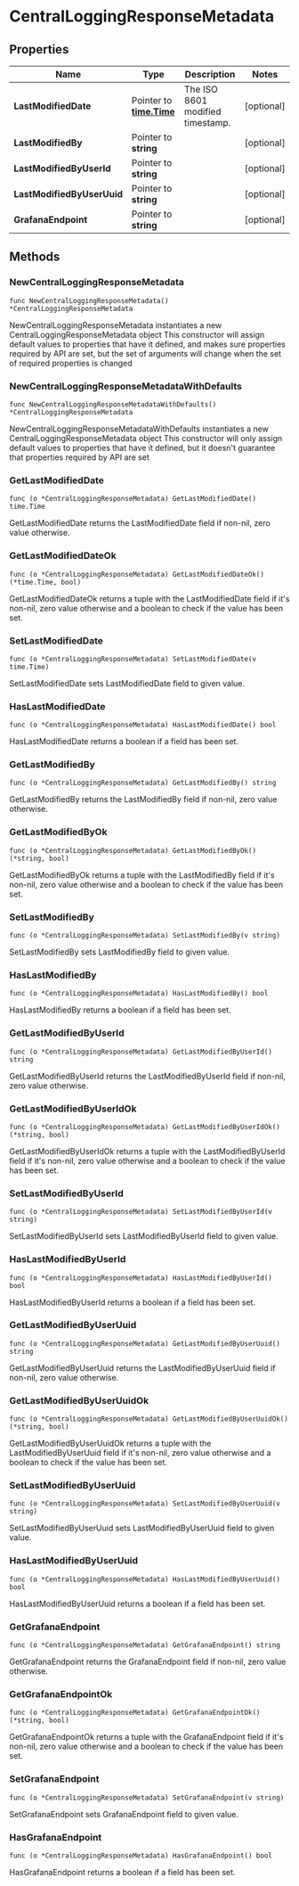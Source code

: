 # CentralLoggingResponseMetadata

## Properties

|Name | Type | Description | Notes|
|------------ | ------------- | ------------- | -------------|
|**LastModifiedDate** | Pointer to [**time.Time**](time.Time.md) | The ISO 8601 modified timestamp. | [optional] |
|**LastModifiedBy** | Pointer to **string** |  | [optional] |
|**LastModifiedByUserId** | Pointer to **string** |  | [optional] |
|**LastModifiedByUserUuid** | Pointer to **string** |  | [optional] |
|**GrafanaEndpoint** | Pointer to **string** |  | [optional] |

## Methods

### NewCentralLoggingResponseMetadata

`func NewCentralLoggingResponseMetadata() *CentralLoggingResponseMetadata`

NewCentralLoggingResponseMetadata instantiates a new CentralLoggingResponseMetadata object
This constructor will assign default values to properties that have it defined,
and makes sure properties required by API are set, but the set of arguments
will change when the set of required properties is changed

### NewCentralLoggingResponseMetadataWithDefaults

`func NewCentralLoggingResponseMetadataWithDefaults() *CentralLoggingResponseMetadata`

NewCentralLoggingResponseMetadataWithDefaults instantiates a new CentralLoggingResponseMetadata object
This constructor will only assign default values to properties that have it defined,
but it doesn't guarantee that properties required by API are set

### GetLastModifiedDate

`func (o *CentralLoggingResponseMetadata) GetLastModifiedDate() time.Time`

GetLastModifiedDate returns the LastModifiedDate field if non-nil, zero value otherwise.

### GetLastModifiedDateOk

`func (o *CentralLoggingResponseMetadata) GetLastModifiedDateOk() (*time.Time, bool)`

GetLastModifiedDateOk returns a tuple with the LastModifiedDate field if it's non-nil, zero value otherwise
and a boolean to check if the value has been set.

### SetLastModifiedDate

`func (o *CentralLoggingResponseMetadata) SetLastModifiedDate(v time.Time)`

SetLastModifiedDate sets LastModifiedDate field to given value.

### HasLastModifiedDate

`func (o *CentralLoggingResponseMetadata) HasLastModifiedDate() bool`

HasLastModifiedDate returns a boolean if a field has been set.

### GetLastModifiedBy

`func (o *CentralLoggingResponseMetadata) GetLastModifiedBy() string`

GetLastModifiedBy returns the LastModifiedBy field if non-nil, zero value otherwise.

### GetLastModifiedByOk

`func (o *CentralLoggingResponseMetadata) GetLastModifiedByOk() (*string, bool)`

GetLastModifiedByOk returns a tuple with the LastModifiedBy field if it's non-nil, zero value otherwise
and a boolean to check if the value has been set.

### SetLastModifiedBy

`func (o *CentralLoggingResponseMetadata) SetLastModifiedBy(v string)`

SetLastModifiedBy sets LastModifiedBy field to given value.

### HasLastModifiedBy

`func (o *CentralLoggingResponseMetadata) HasLastModifiedBy() bool`

HasLastModifiedBy returns a boolean if a field has been set.

### GetLastModifiedByUserId

`func (o *CentralLoggingResponseMetadata) GetLastModifiedByUserId() string`

GetLastModifiedByUserId returns the LastModifiedByUserId field if non-nil, zero value otherwise.

### GetLastModifiedByUserIdOk

`func (o *CentralLoggingResponseMetadata) GetLastModifiedByUserIdOk() (*string, bool)`

GetLastModifiedByUserIdOk returns a tuple with the LastModifiedByUserId field if it's non-nil, zero value otherwise
and a boolean to check if the value has been set.

### SetLastModifiedByUserId

`func (o *CentralLoggingResponseMetadata) SetLastModifiedByUserId(v string)`

SetLastModifiedByUserId sets LastModifiedByUserId field to given value.

### HasLastModifiedByUserId

`func (o *CentralLoggingResponseMetadata) HasLastModifiedByUserId() bool`

HasLastModifiedByUserId returns a boolean if a field has been set.

### GetLastModifiedByUserUuid

`func (o *CentralLoggingResponseMetadata) GetLastModifiedByUserUuid() string`

GetLastModifiedByUserUuid returns the LastModifiedByUserUuid field if non-nil, zero value otherwise.

### GetLastModifiedByUserUuidOk

`func (o *CentralLoggingResponseMetadata) GetLastModifiedByUserUuidOk() (*string, bool)`

GetLastModifiedByUserUuidOk returns a tuple with the LastModifiedByUserUuid field if it's non-nil, zero value otherwise
and a boolean to check if the value has been set.

### SetLastModifiedByUserUuid

`func (o *CentralLoggingResponseMetadata) SetLastModifiedByUserUuid(v string)`

SetLastModifiedByUserUuid sets LastModifiedByUserUuid field to given value.

### HasLastModifiedByUserUuid

`func (o *CentralLoggingResponseMetadata) HasLastModifiedByUserUuid() bool`

HasLastModifiedByUserUuid returns a boolean if a field has been set.

### GetGrafanaEndpoint

`func (o *CentralLoggingResponseMetadata) GetGrafanaEndpoint() string`

GetGrafanaEndpoint returns the GrafanaEndpoint field if non-nil, zero value otherwise.

### GetGrafanaEndpointOk

`func (o *CentralLoggingResponseMetadata) GetGrafanaEndpointOk() (*string, bool)`

GetGrafanaEndpointOk returns a tuple with the GrafanaEndpoint field if it's non-nil, zero value otherwise
and a boolean to check if the value has been set.

### SetGrafanaEndpoint

`func (o *CentralLoggingResponseMetadata) SetGrafanaEndpoint(v string)`

SetGrafanaEndpoint sets GrafanaEndpoint field to given value.

### HasGrafanaEndpoint

`func (o *CentralLoggingResponseMetadata) HasGrafanaEndpoint() bool`

HasGrafanaEndpoint returns a boolean if a field has been set.


